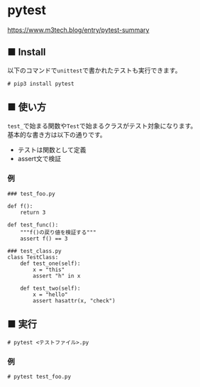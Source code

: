# pytest
https://www.m3tech.blog/entry/pytest-summary
## ■ Install
以下のコマンドで`unittest`で書かれたテストも実行できます。
```
# pip3 install pytest
```
## ■ 使い方
`test_`で始まる関数や`Test`で始まるクラスがテスト対象になります。  
基本的な書き方は以下の通りです。
- テストは関数として定義
- assert文で検証
### 例
```
### test_foo.py

def f():
    return 3

def test_func():
    """f()の戻り値を検証する"""
    assert f() == 3
```
```
### test_class.py
class TestClass:
    def test_one(self):
        x = "this"
        assert "h" in x
        
    def test_two(self):
        x = "hello"
        assert hasattr(x, "check")
```
## ■ 実行
```
# pytest <テストファイル>.py
```
### 例
```
# pytest test_foo.py
```
